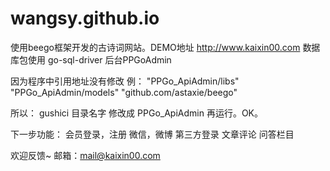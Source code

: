 # wangsy.github.io
使用beego框架开发的古诗词网站。DEMO地址 http://www.kaixin00.com
数据库包使用 go-sql-driver
后台PPGoAdmin

因为程序中引用地址没有修改 例：
	"PPGo_ApiAdmin/libs"
	"PPGo_ApiAdmin/models"
	"github.com/astaxie/beego"

所以：
gushici 目录名字 修改成 PPGo_ApiAdmin 再运行。OK。


下一步功能：
会员登录，注册
微信，微博 第三方登录
文章评论
问答栏目

欢迎反馈~
邮箱：mail@kaixin00.com

